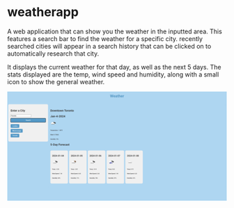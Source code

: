 # weatherapp
A web application that can show you the weather in the inputted area.
This features a search bar to find the weather for a specific city. recently searched cities will appear in a search history that can be clicked on to automatically research that city. 

It displays the current weather for that day, as well as the next 5 days. The stats displayed are the temp, wind speed and humidity, along with a small icon to show the general weather.


![Alt text](assets/images/Website.png)